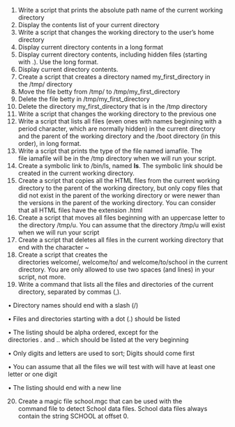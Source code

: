 1. Write a script that prints the absolute path name of the current working directory
2. Display the contents list of your current directory
3. Write a script that changes the working directory to the user’s home directory
4. Display current directory contents in a long format
5. Display current directory contents, including hidden files (starting with .). Use the long format.
6. Display current directory contents.
7. Create a script that creates a directory named my_first_directory in the /tmp/ directory
8. Move the file betty from /tmp/ to /tmp/my_first_directory
9. Delete the file betty in /tmp/my_first_directory
10. Delete the directory my_first_directory that is in the /tmp directory
11. Write a script that changes the working directory to the previous one
12. Write a script that lists all files (even ones with names beginning with a period character, which are normally hidden) in the current directory and the parent of the working directory and the /boot directory (in this order), in long format.
13. Write a script that prints the type of the file named iamafile. The file iamafile will be in the /tmp directory when we will run your script.
14. Create a symbolic link to /bin/ls, named __ls__. The symbolic link should be created in the current working directory.
15. Create a script that copies all the HTML files from the current working directory to the parent of the working directory, but only copy files that did not exist in the parent of the working directory or were newer than the versions in the parent of the working directory.
You can consider that all HTML files have the extension .html
16. Create a script that moves all files beginning with an uppercase letter to the directory /tmp/u.
You can assume that the directory /tmp/u will exist when we will run your script
17. Create a script that deletes all files in the current working directory that end with the character ~
18. Create a script that creates the directories welcome/, welcome/to/ and welcome/to/school in the current directory.
You are only allowed to use two spaces (and lines) in your script, not more.
19. Write a command that lists all the files and directories of the current directory, separated by commas (,). 

• Directory names should end with a slash (/) 

• Files and directories starting with a dot (.) should be listed 

• The listing should be alpha ordered, except for the directories . and .. which should be listed at the very beginning 

• Only digits and letters are used to sort; Digits should come first 

• You can assume that all the files we will test with will have at least one letter or one digit 

• The listing should end with a new line 

20. Create a magic file school.mgc that can be used with the command file to detect School data files. School data files always contain the string SCHOOL at offset 0.







